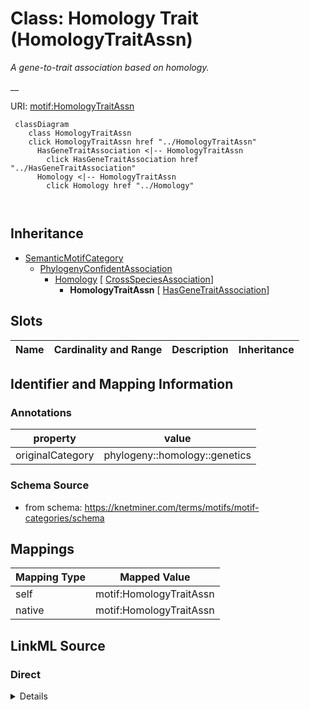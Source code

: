 

# Class: Homology Trait (HomologyTraitAssn) 


_A gene-to-trait association based on homology._

__





URI: [motif:HomologyTraitAssn](https://knetminer.com/terms/motifs/motif-categories/HomologyTraitAssn)






```mermaid
 classDiagram
    class HomologyTraitAssn
    click HomologyTraitAssn href "../HomologyTraitAssn"
      HasGeneTraitAssociation <|-- HomologyTraitAssn
        click HasGeneTraitAssociation href "../HasGeneTraitAssociation"
      Homology <|-- HomologyTraitAssn
        click Homology href "../Homology"
      
      
```





## Inheritance
* [SemanticMotifCategory](SemanticMotifCategory.md)
    * [PhylogenyConfidentAssociation](PhylogenyConfidentAssociation.md)
        * [Homology](Homology.md) [ [CrossSpeciesAssociation](CrossSpeciesAssociation.md)]
            * **HomologyTraitAssn** [ [HasGeneTraitAssociation](HasGeneTraitAssociation.md)]



## Slots

| Name | Cardinality and Range | Description | Inheritance |
| ---  | --- | --- | --- |









## Identifier and Mapping Information





### Annotations

| property | value |
| --- | --- |
| originalCategory | phylogeny::homology::genetics |




### Schema Source


* from schema: https://knetminer.com/terms/motifs/motif-categories/schema




## Mappings

| Mapping Type | Mapped Value |
| ---  | ---  |
| self | motif:HomologyTraitAssn |
| native | motif:HomologyTraitAssn |







## LinkML Source

<!-- TODO: investigate https://stackoverflow.com/questions/37606292/how-to-create-tabbed-code-blocks-in-mkdocs-or-sphinx -->

### Direct

<details>
```yaml
name: HomologyTraitAssn
annotations:
  originalCategory:
    tag: originalCategory
    value: phylogeny::homology::genetics
description: 'A gene-to-trait association based on homology.

  '
title: Homology Trait
notes:
- 'original category no: 3.2'
from_schema: https://knetminer.com/terms/motifs/motif-categories/schema
is_a: Homology
mixins:
- HasGeneTraitAssociation

```
</details>

### Induced

<details>
```yaml
name: HomologyTraitAssn
annotations:
  originalCategory:
    tag: originalCategory
    value: phylogeny::homology::genetics
description: 'A gene-to-trait association based on homology.

  '
title: Homology Trait
notes:
- 'original category no: 3.2'
from_schema: https://knetminer.com/terms/motifs/motif-categories/schema
is_a: Homology
mixins:
- HasGeneTraitAssociation

```
</details>
